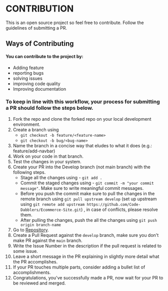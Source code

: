 # CONTRIBUTION

This is an open source project so feel free to contribute. Follow the guidelines of submitting a PR.

## Ways of Contributing

#### You can contribute to the project by:
* Adding feature
* reporting bugs
* solving issues
* improving code quality
* Improving documentation

### To keep in line with this workflow, your process for submitting a PR should follow the steps below.

1. Fork the repo and clone the forked repo on your local development environment.
1. Create a branch using
    * `git checkout -b feature/<feature-name>`
    * `git checkout -b bug/<bug-name>`
1. Name the branch in a concise way that eludes to what it does (e.g.: feature/add-navbar)
1. Work on your code in that branch.
1. Test the changes in your system.
1. Create your PR into the Develop branch (not main branch) with the following steps.
    * Stage all the changes using - `git add .`
    * Commit the staged changes using - `git commit -m "your commit message"`. Make sure to write meaningful commit messages.
    * Before you push the commit make sure to pull the changes in the remote branch using `git pull upstream develop` (set up upstream using `git remote add upstream https://github.com/Code-Dabblers/Ecommerce-Site.git`) , in case of conflicts, please resolve them.
    * After pulling the changes, push the all the changes using `git push origin branch-name`
1. Go to [Repository](https://github.com/Code-Dabblers/Ecommerce-Site).
1. Create a Pull Request against the `develop` branch, make sure you don't make PR against the `main` branch.
1. Write the Issue Number in the description if the pull request is related to some issue.
1. Leave a short message in the PR explaining in slightly more detail what the PR accomplishes.
1. If your PR touches multiple parts, consider adding a bullet list of accomplishments.
1. Congratulations, you've successfully made a PR, now wait for your PR to be reviewed and merged.
